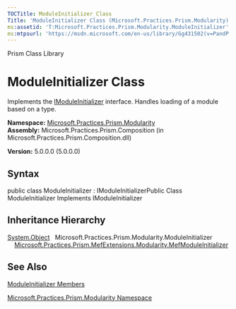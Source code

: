 ```yaml
---
TOCTitle: ModuleInitializer Class
Title: 'ModuleInitializer Class (Microsoft.Practices.Prism.Modularity)'
ms:assetid: 'T:Microsoft.Practices.Prism.Modularity.ModuleInitializer'
ms:mtpsurl: 'https://msdn.microsoft.com/en-us/library/Gg431502(v=PandP.50)'
---
```


Prism Class Library

ModuleInitializer Class
=======================

Implements the [IModuleInitializer](https://msdn.microsoft.com/library/microsoft.practices.prism.modularity.imoduleinitializer) interface. Handles loading of a module based on a type.

**Namespace:** [Microsoft.Practices.Prism.Modularity](https://msdn.microsoft.com/library/microsoft.practices.prism.modularity)
**Assembly:** Microsoft.Practices.Prism.Composition (in Microsoft.Practices.Prism.Composition.dll)

**Version:** 5.0.0.0 (5.0.0.0)

## Syntax


public class ModuleInitializer : IModuleInitializerPublic Class ModuleInitializer Implements IModuleInitializer

Inheritance Hierarchy
---------------------

<span id="familyToggle"></span>[System.Object](http://msdn.microsoft.com/en-us/library/e5kfa45b)
  Microsoft.Practices.Prism.Modularity.ModuleInitializer
    [Microsoft.Practices.Prism.MefExtensions.Modularity.MefModuleInitializer](https://msdn.microsoft.com/library/microsoft.practices.prism.mefextensions.modularity.mefmoduleinitializer)

See Also
--------


[ModuleInitializer Members](https://msdn.microsoft.com/allmembers.t:microsoft.practices.prism.modularity.moduleinitializer)

[Microsoft.Practices.Prism.Modularity Namespace](https://msdn.microsoft.com/library/microsoft.practices.prism.modularity)
